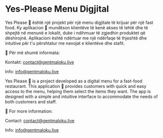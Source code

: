 # Yes-Please Menu Digjital

Yes Please 🍔 është një projekt për një menu digjitale të krijuar për një fast food. Ky aplikacion 📱 mundëson klientëve të kenë akses të lehtë dhe të shpejtë në menunë e lokalit, duke i ndihmuar të zgjedhin produktet që dëshirojnë. Aplikacioni është ndërtuar me një ndërfaqe të thjeshtë dhe intuitive për t'u përshtatur me nevojat e klientëve dhe stafit.

📧 Për më shumë informata:

Kontakt: contact@gentmaloku.live

Info: info@gentmaloku.live


Yes Please 🍔 is a project developed as a digital menu for a fast-food restaurant. This application 📱 provides customers with quick and easy access to the menu, helping them select the items they want. The app is designed with a simple and intuitive interface to accommodate the needs of both customers and staff.

📧 For more information:

Contact: contact@gentmaloku.live

Info: info@gentmaloku.live
